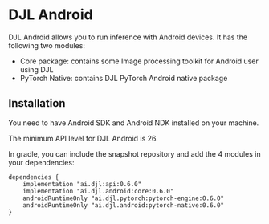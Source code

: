 # DJL Android

DJL Android allows you to run inference with Android devices.
It has the following two modules:

- Core package: contains some Image processing toolkit for Android user using DJL
- PyTorch Native: contains DJL PyTorch Android native package

## Installation
You need to have Android SDK and Android NDK installed on your machine.

The minimum API level for DJL Android is 26.

In gradle, you can include the snapshot repository and add the 4 modules in your dependencies:
```
dependencies {
    implementation "ai.djl:api:0.6.0"
    implementation "ai.djl.android:core:0.6.0"
    androidRuntimeOnly "ai.djl.pytorch:pytorch-engine:0.6.0"
    androidRuntimeOnly "ai.djl.android:pytorch-native:0.6.0"
}
```
